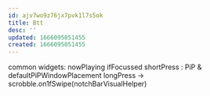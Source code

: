 ```yaml
---
id: ajv7wo9z76jx7pvk1l7s5ok
title: Btt
desc: ''
updated: 1666095051455
created: 1666095051455
---
```

common widgets:
  nowPlaying
    ifFocussed
      shortPress : PiP & defaultPiPWindowPlacement
      longPress -> scrobble.on1fSwipe(notchBarVisualHelper)
